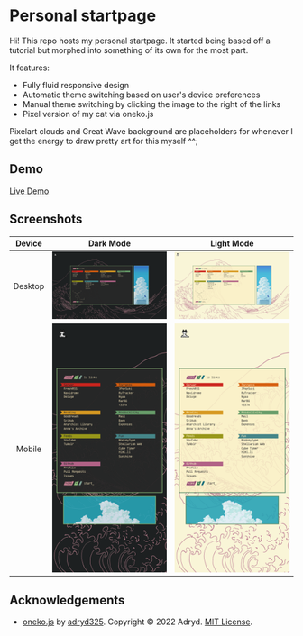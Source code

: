# Personal startpage
Hi! This repo hosts my personal startpage. It started being based off a tutorial but morphed into something of its own for the most part.

It features:
- Fully fluid responsive design
- Automatic theme switching based on user's device preferences
- Manual theme switching by clicking the image to the right of the links
- Pixel version of my cat via oneko.js

Pixelart clouds and Great Wave background are placeholders for whenever I get the energy to draw pretty art for this myself ^^;

## Demo
[Live Demo](http://MarshDeer.github.io/startpage)

## Screenshots
Device|Dark Mode|Light Mode
:---:|:---:|:---:
Desktop|<img src="scrot/deskscrotdark.png">|<img src="scrot/deskscrotlight.png">
Mobile|<img src="scrot/phonescrotdark.png">|<img src="scrot/phonescrotlight.png">

## Acknowledgements
* [oneko.js](https://github.com/adryd325/oneko.js) by [adryd325](https://github.com/adryd325). Copyright © 2022 Adryd. [MIT License](https://github.com/adryd325/oneko.js/blob/main/LICENSE).
